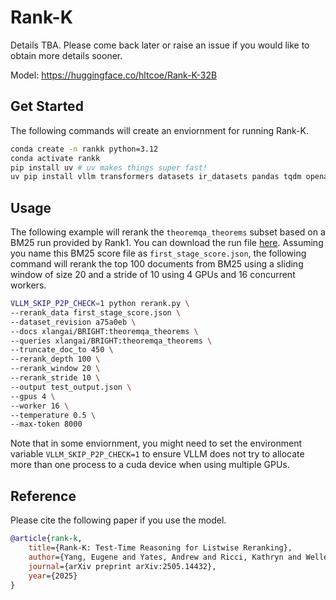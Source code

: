 # Rank-K

Details TBA. Please come back later or raise an issue if you would like to obtain more details sooner.  

Model: https://huggingface.co/hltcoe/Rank-K-32B

## Get Started

The following commands will create an enviornment for running Rank-K. 

```bash
conda create -n rankk python=3.12
conda activate rankk
pip install uv # uv makes things super fast! 
uv pip install vllm transformers datasets ir_datasets pandas tqdm openai
```

## Usage 

The following example will rerank the `theoremqa_theorems` subset based on a BM25 run provided by Rank1. 
You can download the run file [here](https://huggingface.co/datasets/jhu-clsp/rank1-run-files/resolve/main/theoremqa_theorems_bm25_long_False/score.json). 
Assuming you name this BM25 score file as `first_stage_score.json`, the following command will rerank the top 100 documents from BM25 
using a sliding window of size 20 and a stride of 10 using 4 GPUs and 16 concurrent workers. 

```bash
VLLM_SKIP_P2P_CHECK=1 python rerank.py \
--rerank_data first_stage_score.json \
--dataset_revision a75a0eb \
--docs xlangai/BRIGHT:theoremqa_theorems \
--queries xlangai/BRIGHT:theoremqa_theorems \
--truncate_doc_to 450 \
--rerank_depth 100 \
--rerank_window 20 \
--rerank_stride 10 \
--output test_output.json \
--gpus 4 \
--worker 16 \
--temperature 0.5 \
--max-token 8000
```

Note that in some enviornment, you might need to set the environment variable `VLLM_SKIP_P2P_CHECK=1` to ensure VLLM does 
not try to allocate more than one process to a cuda device when using multiple GPUs. 

## Reference

Please cite the following paper if you use the model. 

```bibtex
@article{rank-k,
    title={Rank-K: Test-Time Reasoning for Listwise Reranking},
    author={Yang, Eugene and Yates, Andrew and Ricci, Kathryn and Weller, Orion and Chari, Vivek and Van Durme, Benjamin and Lawrie, Dawn},
    journal={arXiv preprint arXiv:2505.14432},
    year={2025}
}
```